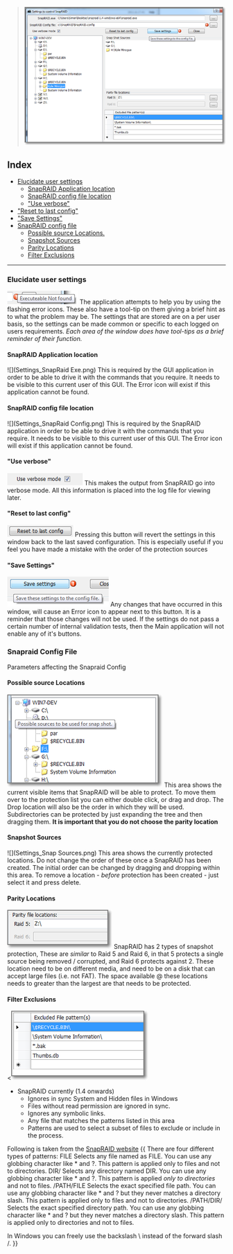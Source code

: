>![](Settings_Settings.png)
## Index
* [Elucidate user settings](#elucidate-user-settings)
	* [SnapRAID Application location](#snapraid-application-location)
	* [SnapRAID config file location](#snapraid-config-file-location)
	* ["Use verbose"](#use-verbose)
* ["Reset to last config"](#reset-to-last-config)
* ["Save Settings"](#save-settings)
* [SnapRAID config file](#snapraid-config-file)
	* [Possible source Locations.](#possible-source-locations)
	* [Snapshot Sources](#snapshot-sources)
	* [Parity Locations](#parity-locs)
	* [Filter Exclusions](#filter-exclusions)

----

### Elucidate user settings
![](Settings_ErrorProviders.png) 
The application attempts to help you by using the flashing error icons. These also have a tool-tip on them giving a brief hint as to what the problem may be.
The settings that are stored are on a per user basis, so the settings can be made common or specific to each logged on users requirements.
_Each area of the window does have tool-tips as a brief reminder of their function._

#### SnapRAID Application location
![](Settings_SnapRaid Exe.png) 
This is required by the GUI application in order to be able to drive it with the commands that you require. It needs to be visible to this current user of this GUI. The Error icon will exist if this application cannot be found.

#### SnapRAID config file location
![](Settings_SnapRaid Config.png)
This is required by the SnapRAID application in order to be able to drive it with the commands that you require. It needs to be visible to this current user of this GUI. The Error icon will exist if this application cannot be found.

#### "Use verbose"
![](Settings_UseVerbose.png)
This makes the output from SnapRAID go into verbose mode. All this information is placed into the log file for viewing later.

#### "Reset to last config"
![](Settings_ResetToLast.png)
Pressing this button will revert the settings in this window back to the last saved configuration. This is especially useful if you feel you have made a mistake with the order of the protection sources

#### "Save Settings"
![](Settings_SaveSettings.png)
Any changes that have occurred in this window, will cause an Error icon to appear next to this button. It is a reminder that those changes will not be used. If the settings do not pass a certain number of internal validation tests, then the Main application will not enable any of it's buttons.

### Snapraid Config File
Parameters affecting the Snapraid Config

#### Possible source Locations
![](Settings_Sources.png)
This area shows the current visible items that SnapRAID will be able to protect. To move them over to the protection list you can either double click, or drag and drop. The Drop location will also be the order in which they will be used. Subdirectories can be protected by just expanding the tree and then dragging them.
**It is important that you do not choose the parity location**

#### Snapshot Sources
![](Settings_Snap Sources.png) 
This area shows the currently protected locations. Do not change the order of these once a SnapRAID has been created. The initial order can be changed by dragging and dropping within this area. To remove a location - _before_ protection has been created - just select it and press delete.

#### Parity Locations
![](Settings_ParityFileLocs.png)
SnapRAID has 2 types of snapshot protection, These are _similar_ to Raid 5 and Raid 6, in that 5 protects a single source being removed / corrupted, and Raid 6 protects against 2. These location need to be on different media, and need to be on a disk that can accept large files (i.e. not FAT). The space available @ these locations needs to greater than the largest are that needs to be protected.

#### Filter Exclusions
<![](Settings_ExcludedPatterns.png) 
* SnapRAID currently (1.4 onwards) 
	* Ignores in sync System and Hidden files in Windows
	* Files without read permission are ignored in sync.
	* Ignores any symbolic links.
	* Any file that matches the patterns listed in this area
	* Patterns are used to select a subset of files to exclude or include in the process.

Following is taken from the [SnapRAID website](http://snapraid.sourceforge.net/manual.html)
{{
There are four different types of patterns:
FILE
Selects any file named as FILE. You can use any globbing character like * and ?. This pattern is applied only to files and not to directories.
DIR/
Selects any directory named DIR. You can use any globbing character like * and ?. This pattern is applied _only to directories_ and not to files.
/PATH/FILE
Selects the exact specified file path. You can use any globbing character like * and ? but they never matches a directory slash. This pattern is applied only to files and not to directories.
/PATH/DIR/
Selects the exact specified directory path. You can use any globbing character like * and ? but they never matches a directory slash. This pattern is applied only to directories and not to files.

In Windows you can freely use the backslash \ instead of the forward slash /. 
}}
